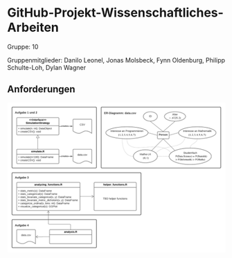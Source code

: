 # GitHub-Projekt-Wissenschaftliches-Arbeiten

Gruppe: 10

Gruppenmitglieder: Danilo Leonel, Jonas Molsbeck, Fynn Oldenburg, Philipp Schulte-Loh, Dylan Wagner

## Anforderungen

![](./images/anforderungen.png)
